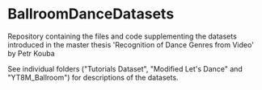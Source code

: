 # BallroomDanceDatasets
Repository containing the files and code supplementing the datasets introduced in the master thesis 'Recognition of Dance Genres from Video' by Petr Kouba

See individual folders ("Tutorials Dataset", "Modified Let's Dance" and "YT8M_Ballroom") for descriptions of the datasets.
